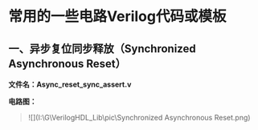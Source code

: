 # 常用的一些电路Verilog代码或模板

## 一、异步复位同步释放（Synchronized Asynchronous Reset）

**文件名：Async_reset_sync_assert.v**

**电路图：**

> ![](I:\G\VerilogHDL_Lib\pic\Synchronized Asynchronous Reset.png)

